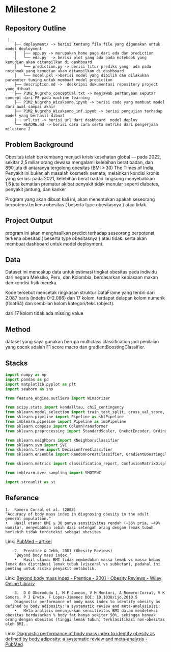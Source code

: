 # Milestone 2

## Repository Outline

```
 |
    ├── deployment/ -> berisi tentang file file yang digunakan untuk model deployment
    │   ├── app.py -> merupakan home page dari eda dan prediction 
    │   └── eda.py  -> berisi plot yang ada pada notebook yang kemudian akan ditampilkan di dashboard
    │   └── prediction.py -> berisi fitur prediks yang  ada pada notebook yang kemudian akan ditampilkan di dashboard
    │   └── model.pkl ->berisi model yang dipilih dan dilakukan parameter tuning untuk membuat model prediction
    ├── description.md ->  deskripsi dokumentasi repository project yang dibuat 
    ├── P1M2_Nugroho_conceptual.txt -> menjawab pertanyaan seputar concept dari FE pada machine learning
    ├── P1M2_Nugroho_Wicaksono.ipynb -> berisi code yang membuat model dari awal sampai akhir
    ├── P1M2_Nugroho_Wicaksono_inf.ipynb -> berisi pengujian terhadap model yang berhasil dibuat
    ├── url.txt -> berisi url dari dashboard  model deploy
    └── README.md -> berisi cara cara serta metriks dari pengerjaan milestone 2
```

## Problem Background
Obesitas telah berkembang menjadi krisis kesehatan global — pada 2022, sekitar 2,5 miliar orang dewasa mengalami kelebihan berat badan, dan 890 juta di antaranya tergolong obesitas (BMI ≥ 30) The Times of India.
Penyakit ini bukanlah masalah kosmetik semata, melainkan kondisi kronis yang serius: pada 2021, kelebihan berat badan langsung menyebabkan 1,6 juta kematian prematur akibat penyakit tidak menular seperti diabetes, penyakit jantung, dan kanker 

Program yang akan dibuat kali ini, akan menentukan apakah seseorang berpotensi terkena obesitas ( beserta type obesitasnya ) atau tidak.

## Project Output
program ini akan menghasilkan predict terhadap seseorang berpotensi terkena obesitas ( beserta type obesitasnya ) atau tidak. serta akan membuat dashboard untuk model deployment.

## Data

Dataset ini mencakup data untuk estimasi tingkat obesitas pada individu dari negara Meksiko, Peru, dan Kolombia, berdasarkan kebiasaan makan dan kondisi fisik mereka.

Kode tersebut mencetak ringkasan struktur DataFrame yang terdiri dari 2.087 baris (indeks 0–2.086) dan 17 kolom, terdapat delapan kolom numerik (float64) dan sembilan kolom kategori/teks (object).

dari 17 kolom tidak ada missing value


## Method
dataset yang saya gunakan berupa multiclass classification jadi penilaian yang cocok adalah F1 score macro dan gradientBoostingClassifier.

## Stacks
``` py
import numpy as np
import pandas as pd
import matplotlib.pyplot as plt
import seaborn as sns

from feature_engine.outliers import Winsorizer

from scipy.stats import kendalltau, chi2_contingency
from sklearn.model_selection import train_test_split, cross_val_score, GridSearchCV
from sklearn.pipeline import Pipeline as sklPipeline
from imblearn.pipeline import Pipeline as imbPipeline
from sklearn.compose import ColumnTransformer
from sklearn.preprocessing import StandardScaler, OneHotEncoder, OrdinalEncoder

from sklearn.neighbors import KNeighborsClassifier
from sklearn.svm import SVC
from sklearn.tree import DecisionTreeClassifier
from sklearn.ensemble import RandomForestClassifier, GradientBoostingClassifier

from sklearn.metrics import classification_report, ConfusionMatrixDisplay,f1_score

from imblearn.over_sampling import SMOTENC

import streamlit as st

```


## Reference
```
1.	Romero Corral et al. (2008)
“Accuracy of body mass index in diagnosing obesity in the adult general population.”
•	Hasil utama: BMI ≥ 30 punya sensitivitas rendah (~36% pria, ~49% wanita), menyebabkan lebih dari setengah orang dengan lemak tubuh berlebih tidak terdeteksi sebagai obesitas 
```
Link: [PubMed – artikel](https://pubmed.ncbi.nlm.nih.gov/18283284/)

```
    2.	Prentice & Jebb, 2001 (Obesity Reviews)
    ‘Beyond body mass index.’
    •	Hasil utama: BMI tidak membedakan massa lemak vs massa bebas lemak dan distribusi lemak tubuh (visceral vs subkutan), padahal ini penting untuk risiko penyakit metabolik.
```
Link: [Beyond body mass index - Prentice - 2001 - Obesity Reviews - Wiley Online Library](https://onlinelibrary.wiley.com/doi/abs/10.1046/j.1467-789x.2001.00031.x)


```
    3.	D O Okorodudu 1, M F Jumean, V M Montori, A Romero-Corral, V K Somers, P J Erwin, F Lopez-Jimenez DOI: 10.1038/ijo.2010.5
    Diagnostic performance of body mass index to identify obesity as defined by body adiposity: a systematic review and meta-analysisIsi: 
    •	Meta-analisis menunjukkan sensitivitas BMI dalam mendeteksi obesitas berdasarkan % body fat hanya sekitar 50%, sehingga banyak orang dengan obesitas (tinggi lemak tubuh) terklasifikasi non-obesitas oleh BMI..

```
Link: [Diagnostic performance of body mass index to identify obesity as defined by body adiposity: a systematic review and meta-analysis - PubMed](https://pubmed.ncbi.nlm.nih.gov/20125098/)



